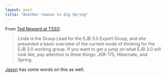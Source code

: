 ```yaml
---
layout: post
title: "Another reason to dig Spring"
---
```




From <a href="http://www.neward.net/ted/weblog/index.jsp?date=20040506#1083891934617">Ted Neward at TSSS</a>:

<blockquote>Linda is the Group Lead for the EJB 3.0 Expert Group, and she presented a basic overview of the current mode of thinking for the EJB 3.0 working group. If you want to get a jump on what EJB 3.0 will look like, pay attention to three things: JSR-175, Hibernate, and Spring.</blockquote>

<p><a href="http://jroller.com/page/jcarreira/20040506#tsss_ejb_3_0_work">Jason</a> has some words on this as well.</p>



